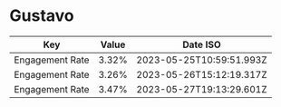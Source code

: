 # Gustavo

| Key             | Value | Date ISO                 |
| --------------- | ----- | ------------------------ |
| Engagement Rate | 3.32% | 2023-05-25T10:59:51.993Z |
| Engagement Rate | 3.26% | 2023-05-26T15:12:19.317Z |
| Engagement Rate | 3.47% | 2023-05-27T19:13:29.601Z |